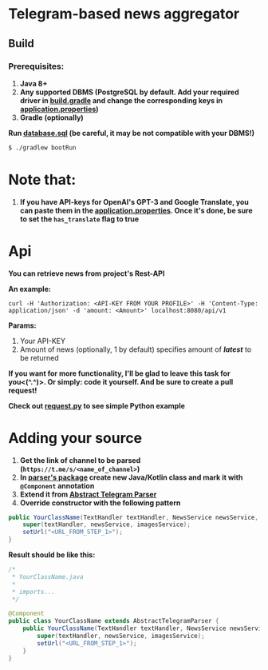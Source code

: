 # Telegram-based news aggregator

## Build

### Prerequisites:

1) __Java 8+__
2) __Any supported DBMS (PostgreSQL by default. Add your required driver in [build.gradle](https://github.com/Jujumba/NewsFromFaridSenpai/blob/master/build.gradle) and change the corresponding keys in [application.properties](https://github.com/Jujumba/NewsFromFaridSenpai/blob/master/src/main/resources/application.properties))__
3) __Gradle (optionally)__

__Run [database.sql](https://github.com/Jujumba/NewsFromFaridSenpai/blob/master/src/main/resources/database.sql) (be careful, it may be not compatible with your DBMS!)__

```sh 
$ ./gradlew bootRun
```

# Note that:

1) __If you have API-keys for OpenAI's GPT-3 and Google Translate, you can paste them in the [application.properties](https://github.com/Jujumba/NewsFromFaridSenpai/blob/master/src/main/resources/application.properties). Once it's done, be sure to set the `has_translate` flag to true__

# Api

__You can retrieve news from project's Rest-API__

__An example:__

```
curl -H 'Authorization: <API-KEY FROM YOUR PROFILE>' -H 'Content-Type: application/json' -d 'amount: <Amount>' localhost:8080/api/v1
```
__Params:__
1) Your API-KEY
2) Amount of news (optionally, 1 by default) specifies amount of *__latest__* to be returned

__If you want for more functionality, I'll be glad to leave this task for you<(^.^)>. Or simply: code it yourself. And be sure to create a pull request!__

__Check out [request.py](https://github.com/Jujumba/NewsFromFaridSenpai/blob/master/src/main/resources/request.py) to see simple Python example__

# Adding your source

1) __Get the link of channel to be parsed (``https://t.me/s/<name_of_channel>``)__
2) __In [parser's package](https://github.com/Jujumba/NewsFromFaridSenpai/tree/master/src/main/java/dev/jujumba/newsfromfaridsenpai/logic/parsers/telegram) create new Java/Kotlin class and mark it with `@Component` annotation__
3) __Extend it from [Abstract Telegram Parser](https://github.com/Jujumba/NewsFromFaridSenpai/blob/master/src/main/java/dev/jujumba/newsfromfaridsenpai/logic/parsers/telegram/AbstractTelegramParser.java)__
4) __Override constructor with the following pattern__
```java
public YourClassName(TextHandler textHandler, NewsService newsService, ImagesService imagesService) {
    super(textHandler, newsService, imagesService);
    setUrl("<URL_FROM_STEP_1>");
}
```
__Result should be like this:__
```java
/*
 * YourClassName.java
 * 
 * imports...
 */

@Component
public class YourClassName extends AbstractTelegramParser {
    public YourClassName(TextHandler textHandler, NewsService newsService, ImagesService imagesService) {
        super(textHandler, newsService, imagesService);
        setUrl("<URL_FROM_STEP_1>");
    }
}
```
